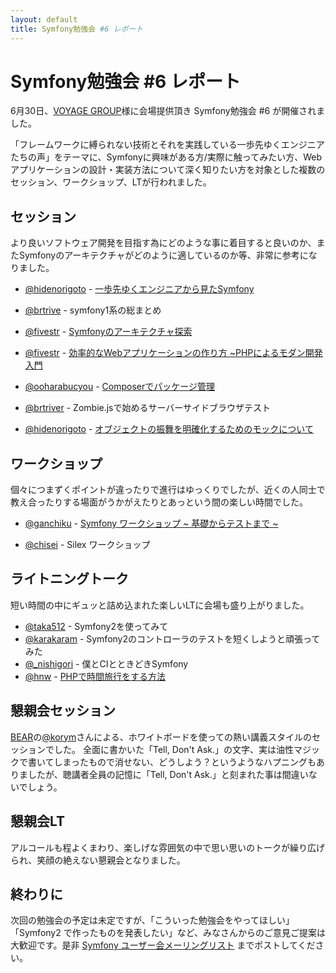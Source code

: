 ```yaml
---
layout: default
title: Symfony勉強会 #6 レポート
---
```


Symfony勉強会 #6 レポート
=========================

6月30日、[VOYAGE GROUP](http://voyagegroup.com/)様に会場提供頂き Symfony勉強会 #6 が開催されました。

「フレームワークに縛られない技術とそれを実践している一歩先ゆくエンジニアたちの声」をテーマに、Symfonyに興味がある方/実際に触ってみたい方、Webアプリケーションの設計・実装方法について深く知りたい方を対象とした複数のセッション、ワークショップ、LTが行われました。


セッション
----------

より良いソフトウェア開発を目指す為にどのような事に着目すると良いのか、またSymfonyのアーキテクチャがどのように適しているのか等、非常に参考になりました。

  - [@hidenorigoto](http://twitter.com/hidenorigoto) - [一歩先ゆくエンジニアから見たSymfony](https://speakerdeck.com/u/hidenorigoto/p/symfony6-symfony)

  - [@brtrive](http://twitter.com/brtriver) - symfony1系の総まとめ

  - [@fivestr](http://twitter.com/fivestr) - [Symfonyのアーキテクチャ探索](https://speakerdeck.com/u/fivestar/p/symfony)

  - [@fivestr](http://twitter.com/fivestr) - [効率的なWebアプリケーションの作り方 ~PHPによるモダン開発入門](https://speakerdeck.com/u/fivestar/p/web)

  - [@ooharabucyou](http://twitter.com/ooharabucyou) - [Composerでパッケージ管理](http://www.slideshare.net/ooharabucyou/composer-13500941)

  - [@brtriver](http://twitter.com/brtriver) - Zombie.jsで始めるサーバーサイドブラウザテスト

  - [@hidenorigoto](http://twitter.com/hidenorigoto) - [オブジェクトの振舞を明確化するためのモックについて](https://speakerdeck.com/u/hidenorigoto/p/symfony6)


ワークショップ
--------------

個々につまずくポイントが違ったりで進行はゆっくりでしたが、近くの人同士で教え合ったりする場面がうかがえたりとあっという間の楽しい時間でした。

  - [@ganchiku](http://twitter.com/ganchiku) - [Symfony ワークショップ ~ 基礎からテストまで ~](http://www.slideshare.net/ganchiku/symfony-13501061)

  - [@chisei](http://twitter.com/chisei) - Silex ワークショップ


ライトニングトーク
------------------

短い時間の中にギュッと詰め込まれた楽しいLTに会場も盛り上がりました。

  - [@taka512](http://twitter.com/taka512) - Symfony2を使ってみて 
  - [@karakaram](http://twitter.com/karakaram) - Symfony2のコントローラのテストを短くしようと頑張ってみた
  - [@_nishigori](http://twitter.com/_nishigori) - 僕とCIとときどきSymfony
  - [@hnw](http://twitter.com/hnw) - [PHPで時間旅行をする方法](http://www.slideshare.net/hnw/php-13502189)


懇親会セッション
----------------

[BEAR](http://code.google.com/p/bear-project/)の[@korym](http://twitter.com/korym)さんによる、ホワイトボードを使っての熱い講義スタイルのセッションでした。
全面に書かいた「Tell, Don't Ask.」の文字、実は油性マジックで書いてしまったもので消せない、どうしよう？というようなハプニングもありましたが、聴講者全員の記憶に「Tell, Don't Ask.」と刻まれた事は間違いないでしょう。


懇親会LT
--------

アルコールも程よくまわり、楽しげな雰囲気の中で思い思いのトークが繰り広げられ、笑顔の絶えない懇親会となりました。


終わりに
--------

次回の勉強会の予定は未定ですが、「こういった勉強会をやってほしい」「Symfony2 で作ったものを発表したい」など、みなさんからのご意見ご提案は大歓迎です。是非 [Symfony ユーザー会メーリングリスト](http://groups.google.com/group/symfony-users-ja) までポストしてください。
